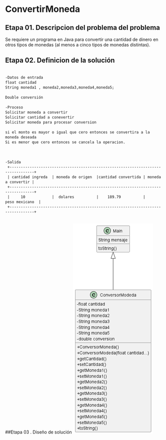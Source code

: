 # ConvertirMoneda
## Etapa 01. Descripcion del problema  del problema 
Se requiere un programa en Java para convertir una cantidad de dinero en otros tipos de monedas (al menos a cinco tipos de monedas distintas). 
## Etapa 02. Definicion de la solución

~~~

-Datos de entrada
float cantidad
String moneda1 , moneda2,moneda3,moneda4,moneda5;

Double conversión 

-Proceso
Solicitar moneda a convertir
Solicitar cantidad a conevertir
Solicitar moneda para procesar conversion

si el monto es mayor o igual que cero entonces se convertira a la moneda deseada
Si es menor que cero entonces se cancela la operacion.



-Salida
 +---------------------------------------------------------------------------------+
 | cantidad ingreda  | moneda de origen  |cantidad convertida | moneda a convertir |
 +---------------------------------------------------------------------------------+
 |     10            |  dolares          |    189.79          |     peso mexicano  | 
 +---------------------------------------------------------------------------------+
 
 ~~~
 
 ##Etapa 03 . Diseño de solución
 ![](https://github.com/Cristopher2023/ConvertirMoneda/blob/master/Diagrama%20de%20Clases.png)
